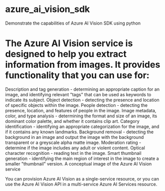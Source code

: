 # azure_ai_vision_sdk
Demonstrate the capabilities of Azure AI Vision SDK using python

# The Azure AI Vision service is designed to help you extract information from images. It provides functionality that you can use for:

Description and tag generation - determining an appropriate caption for an image, and identifying relevant "tags" that can be used as keywords to indicate its subject.
Object detection - detecting the presence and location of specific objects within the image.
People detection - detecting the presence, location, and features of people in the image.
Image metadata, color, and type analysis - determining the format and size of an image, its dominant color palette, and whether it contains clip art.
Category identification - identifying an appropriate categorization for the image, and if it contains any known landmarks.
Background removal - detecting the background in an image and output the image with the background transparent or a greyscale alpha matte image.
Moderation rating - determine if the image includes any adult or violent content.
Optical character recognition - reading text in the image.
Smart thumbnail generation - identifying the main region of interest in the image to create a smaller "thumbnail" version.
A conceptual image of the Azure AI Vision service

You can provision Azure AI Vision as a single-service resource, or you can use the Azure AI Vision API in a multi-service Azure AI Services resource.


